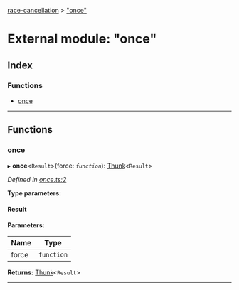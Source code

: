 [race-cancellation](../README.md) > ["once"](../modules/_once_.md)

# External module: "once"

## Index

### Functions

* [once](_once_.md#once)

---

## Functions

<a id="once"></a>

###  once

▸ **once**<`Result`>(force: *`function`*): [Thunk](../interfaces/_internal_.thunk.md)<`Result`>

*Defined in [once.ts:2](https://github.com/lynchbomb/race-cancellation/blob/c640e1a/src/once.ts#L2)*

**Type parameters:**

#### Result 
**Parameters:**

| Name | Type |
| ------ | ------ |
| force | `function` |

**Returns:** [Thunk](../interfaces/_internal_.thunk.md)<`Result`>

___

